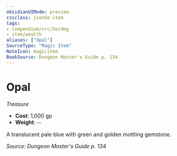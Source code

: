 ```yaml
---
obsidianUIMode: preview
cssclass: json5e-item
tags:
- compendium/src/5e/dmg
- item/wealth
aliases: ["Opal"]
SourceType: "Magic Item"
NoteIcon: magicitem
BookSource: Dungeon Master's Guide p. 134
---
```

# Opal
*Treasure*  

- **Cost**: 1,000 gp
- **Weight**: ⏤

A translucent pale blue with green and golden mottling gemstone.

*Source: Dungeon Master's Guide p. 134*